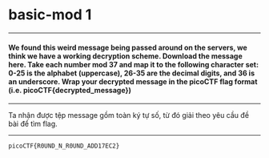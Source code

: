 # basic-mod 1

---

#### We found this weird message being passed around on the servers, we think we have a working decryption scheme. Download the message here. Take each number mod 37 and map it to the following character set: 0-25 is the alphabet (uppercase), 26-35 are the decimal digits, and 36 is an underscore. Wrap your decrypted message in the picoCTF flag format (i.e. picoCTF{decrypted_message})

---

Ta nhận được tệp message gồm toàn ký tự số, từ đó giải theo yêu cầu đề bài để tìm flag.

---

```picoCTF{R0UND_N_R0UND_ADD17EC2}```